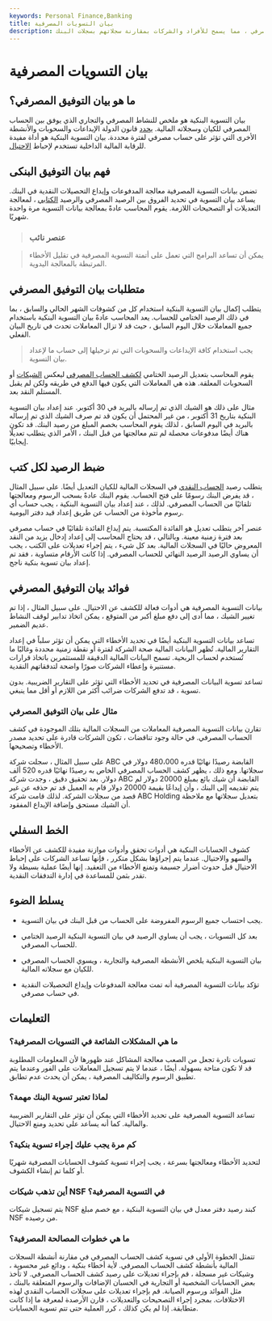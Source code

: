 ```yaml
---
keywords: Personal Finance,Banking
title: بيان التسويات المصرفية
description: يلخص بيان التسوية البنكية النشاط المصرفي ، مما يسمح للأفراد والشركات بمقارنة سجلاتهم بسجلات البنك.
---
```


# بيان التسويات المصرفية
## ما هو بيان التوفيق المصرفي؟

بيان التسوية البنكية هو ملخص للنشاط المصرفي والتجاري الذي يوفق بين الحساب المصرفي للكيان وسجلاته المالية. [يحدد](/bank-statement) قانون الدولة الإيداعات والسحوبات والأنشطة الأخرى التي تؤثر على حساب مصرفي لفترة محددة. بيان التسوية البنكية هو أداة مفيدة للرقابة المالية الداخلية تستخدم لإحباط [الاحتيال](/fraud).

## فهم بيان التوفيق البنكى

تضمن بيانات التسوية المصرفية معالجة المدفوعات وإيداع التحصيلات النقدية في البنك. يساعد بيان التسوية في تحديد الفروق بين الرصيد المصرفي والرصيد [الكتابي](/book-balance) ، لمعالجة التعديلات أو التصحيحات اللازمة. يقوم المحاسب عادةً بمعالجة بيانات التسوية مرة واحدة شهريًا.

> ### عنصر نائب

> يمكن أن تساعد البرامج التي تعمل على أتمتة التسوية المصرفية في تقليل الأخطاء المرتبطة بالمعالجة اليدوية.

>

## متطلبات بيان التوفيق المصرفي

يتطلب إكمال بيان التسوية البنكية استخدام كل من كشوفات الشهر الحالي والسابق ، بما في ذلك الرصيد الختامي للحساب. يعد المحاسب عادةً بيان التسوية البنكية باستخدام جميع المعاملات خلال اليوم السابق ، حيث قد لا تزال المعاملات تحدث في تاريخ البيان الفعلي.

> يجب استخدام كافة الإيداعات والسحوبات التي تم ترحيلها إلى حساب ما لإعداد بيان التسوية.

>

يقوم المحاسب بتعديل الرصيد الختامي [لكشف الحساب المصرفي](/bank-statement) ليعكس [الشيكات](/outstanding-check) أو السحوبات المعلقة. هذه هي المعاملات التي يكون فيها الدفع في طريقه ولكن لم يقبل المستلم النقد بعد.

مثال على ذلك هو الشيك الذي تم إرساله بالبريد في 30 أكتوبر. عند إعداد بيان التسوية البنكية بتاريخ 31 أكتوبر ، من غير المحتمل أن يكون قد تم صرف الشيك الذي تم إرساله بالبريد في اليوم السابق ، لذلك يقوم المحاسب بخصم المبلغ من رصيد البنك. قد تكون هناك أيضًا مدفوعات محصلة لم تتم معالجتها من قبل البنك ، الأمر الذي يتطلب تعديلًا إيجابيًا.

## ضبط الرصيد لكل كتب

يتطلب رصيد [الحساب النقدي](/cashaccount) في السجلات المالية للكيان التعديل أيضًا. على سبيل المثال ، قد يفرض البنك رسومًا على فتح الحساب. يقوم البنك عادةً بسحب الرسوم ومعالجتها تلقائيًا من الحساب المصرفي. لذلك ، عند إعداد بيان التسوية البنكية ، يجب حساب أي رسوم مأخوذة من الحساب عن طريق إعداد قيد دفتر اليومية.

عنصر آخر يتطلب تعديل هو الفائدة المكتسبة. يتم إيداع الفائدة تلقائيًا في حساب مصرفي بعد فترة زمنية معينة. وبالتالي ، قد يحتاج المحاسب إلى إعداد إدخال يزيد من النقد المعروض حاليًا في السجلات المالية. بعد كل شيء ، يتم إجراء تعديلات على الكتب ، يجب أن يساوي الرصيد الرصيد النهائي للحساب المصرفي. إذا كانت الأرقام متساوية ، فقد تم إعداد بيان تسوية بنكية ناجح.

## فوائد بيان التوفيق المصرفي

بيانات التسوية المصرفية هي أدوات فعالة للكشف عن الاحتيال. على سبيل المثال ، إذا تم تغيير الشيك ، مما أدى إلى دفع مبلغ أكبر من المتوقع ، يمكن اتخاذ تدابير لوقف النشاط عديم الضمير.

تساعد بيانات التسوية البنكية أيضًا في تحديد الأخطاء التي يمكن أن تؤثر سلباً في إعداد التقارير المالية. تُظهر البيانات المالية صحة الشركة لفترة أو نقطة زمنية محددة وغالبًا ما تُستخدم لحساب الربحية. تسمح البيانات المالية الدقيقة للمستثمرين باتخاذ قرارات مستنيرة وإعطاء الشركات صورًا واضحة لتدفقاتهم النقدية.

تساعد تسوية البيانات المصرفية في تحديد الأخطاء التي تؤثر على التقارير الضريبية. بدون تسوية ، قد تدفع الشركات ضرائب أكثر من اللازم أو أقل مما ينبغي.

### مثال على بيان التوفيق المصرفي

تقارن بيانات التسوية المصرفية المعاملات من السجلات المالية بتلك الموجودة في كشف الحساب المصرفي. في حالة وجود تناقضات ، تكون الشركات قادرة على تحديد مصدر الأخطاء وتصحيحها.

على سبيل المثال ، سجلت شركة ABC القابضة رصيدًا نهائيًا قدره 480،000 دولار في سجلاتها. ومع ذلك ، يظهر كشف الحساب المصرفي الخاص به رصيدًا نهائيًا قدره 520 ألف دولار. بعد تحقيق دقيق ، وجدت شركة ABC القابضة أن شيك بائع بمبلغ 20000 دولار لم يتم تقديمه إلى البنك ، وأن إيداعًا بقيمة 20000 دولار قام به العميل قد تم حذفه عن غير قصد من سجلات الشركة. لذلك قامت شركة ABC Holding بتعديل سجلاتها مع ملاحظة أن الشيك مستحق وإضافة الإيداع المفقود.

## الخط السفلي

كشوف الحسابات البنكية هي أدوات تحقق وأدوات موازنة مفيدة للكشف عن الأخطاء والسهو والاحتيال. عندما يتم إجراؤها بشكل متكرر ، فإنها تساعد الشركات على إحباط الاحتيال قبل حدوث أضرار جسيمة وتمنع الأخطاء من التعقيد. إنها أيضًا عملية بسيطة ولا تقدر بثمن للمساعدة في إدارة التدفقات النقدية.

## يسلط الضوء

- يجب احتساب جميع الرسوم المفروضة على الحساب من قبل البنك في بيان التسوية.

- بعد كل التسويات ، يجب أن يساوي الرصيد في بيان التسوية البنكية الرصيد الختامي للحساب المصرفي.

- بيان التسوية البنكية يلخص الأنشطة المصرفية والتجارية ، ويسوي الحساب المصرفي للكيان مع سجلاته المالية.

- تؤكد بيانات التسوية المصرفية أنه تمت معالجة المدفوعات وإيداع التحصيلات النقدية في حساب مصرفي.

## التعليمات

### ما هي المشكلات الشائعة في التسويات المصرفية؟

تسويات نادرة تجعل من الصعب معالجة المشاكل عند ظهورها لأن المعلومات المطلوبة قد لا تكون متاحة بسهولة. أيضًا ، عندما لا يتم تسجيل المعاملات على الفور وعندما يتم تطبيق الرسوم والتكاليف المصرفية ، يمكن أن يحدث عدم تطابق.

### لماذا تعتبر تسوية البنك مهمة؟

تساعد التسوية المصرفية على تحديد الأخطاء التي يمكن أن تؤثر على التقارير الضريبية والمالية. كما أنه يساعد على تحديد ومنع الاحتيال.

### كم مرة يجب عليك إجراء تسوية بنكية؟

لتحديد الأخطاء ومعالجتها بسرعة ، يجب إجراء تسوية كشوف الحسابات المصرفية شهريًا أو كلما تم إنشاء الكشوف.

### أين تذهب شيكات NSF في التسوية المصرفية؟

يتم تسجيل شيكات NSF كبند رصيد دفتر معدل في بيان التسوية البنكية ، مع خصم مبلغ NSF من رصيده.

### ما هي خطوات المصالحة المصرفية؟

تتمثل الخطوة الأولى في تسوية كشف الحساب المصرفي في مقارنة أنشطة السجلات المالية بأنشطة كشف الحساب المصرفي. لأية أخطاء بنكية ، ودائع غير محسوبة ، وشيكات غير مسجلة ، قم بإجراء تعديلات على رصيد كشف الحساب المصرفي. لا تأخذ بعض الحسابات الشخصية أو التجارية في الحسبان الإضافات والرسوم المتعلقة بالبنك ، مثل الفوائد ورسوم الصيانة. قم بإجراء تعديلات على سجلات الحساب النقدي لهذه الاختلافات. بمجرد إجراء التصحيحات والتعديلات ، قارن الأرصدة لمعرفة ما إذا كانت متطابقة. إذا لم يكن كذلك ، كرر العملية حتى تتم تسوية الحسابات.

